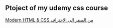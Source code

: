 ## Ptoject of my udemy css course

[Modern HTML & CSS من الصفر الى الاحتراف ](https://www.udemy.com/course/arabic-html-css/)
